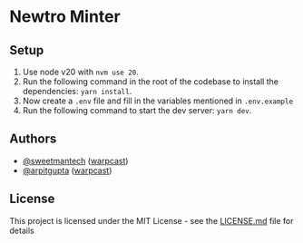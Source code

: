 # Newtro Minter

## Setup

1. Use node v20 with `nvm use 20`.
2. Run the following command in the root of the codebase to install the dependencies: `yarn install`.
3. Now create a `.env` file and fill in the variables mentioned in `.env.example`
4. Run the following command to start the dev server: `yarn dev`.

## Authors

- [@sweetmantech](https://github.com/sweetmantech) ([warpcast](https://warpcast.com/sweetman-eth))
- [@arpitgupta](https://github.com/arpitgupta1214) ([warpcast](https://warpcast.com/arpitgupta/))

## License

This project is licensed under the MIT License - see the [LICENSE.md](LICENSE.md) file for details
